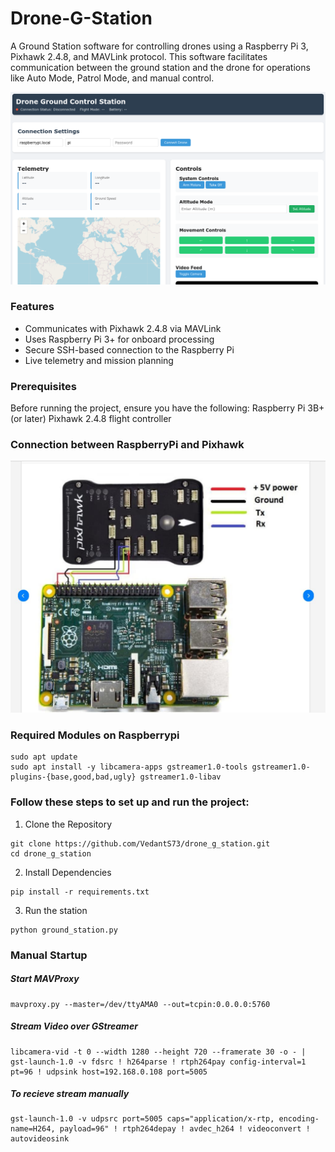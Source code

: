# Drone-G-Station

A Ground Station software for controlling drones using a Raspberry Pi 3, Pixhawk 2.4.8, and MAVLink protocol. This software facilitates communication between the ground station and the drone for operations like Auto Mode, Patrol Mode, and manual control.

![alt text](static/images/Screenshot%20from%202025-02-10%2012-09-57.png)

### Features

- Communicates with Pixhawk 2.4.8 via MAVLink
- Uses Raspberry Pi 3+ for onboard processing
- Secure SSH-based connection to the Raspberry Pi
- Live telemetry and mission planning

### Prerequisites
Before running the project, ensure you have the following:
Raspberry Pi 3B+ (or later)
Pixhawk 2.4.8 flight controller

### Connection between RaspberryPi and Pixhawk
![alt text](static/images/29c1556d2a685afc3ece1e19cbb5d34661e95630.jpeg "Title")

### Required Modules on Raspberrypi
```
sudo apt update
sudo apt install -y libcamera-apps gstreamer1.0-tools gstreamer1.0-plugins-{base,good,bad,ugly} gstreamer1.0-libav
```

### Follow these steps to set up and run the project:

1. Clone the Repository
```
git clone https://github.com/VedantS73/drone_g_station.git
cd drone_g_station
```

2. Install Dependencies
```
pip install -r requirements.txt
```

3. Run the station
```
python ground_station.py
```

### Manual Startup
##### Start MAVProxy
```
mavproxy.py --master=/dev/ttyAMA0 --out=tcpin:0.0.0.0:5760
```
##### Stream Video over GStreamer
```
libcamera-vid -t 0 --width 1280 --height 720 --framerate 30 -o - | gst-launch-1.0 -v fdsrc ! h264parse ! rtph264pay config-interval=1 pt=96 ! udpsink host=192.168.0.108 port=5005
```

##### To recieve stream manually
```
gst-launch-1.0 -v udpsrc port=5005 caps="application/x-rtp, encoding-name=H264, payload=96" ! rtph264depay ! avdec_h264 ! videoconvert ! autovideosink
```